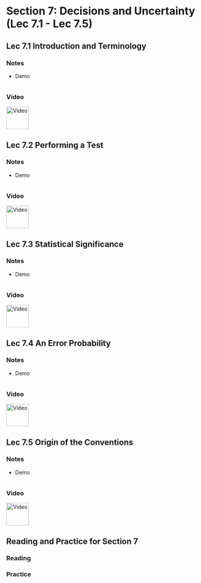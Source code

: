 # Section 7: Decisions and Uncertainty (Lec 7.1 - Lec 7.5)

## Lec 7.1 Introduction and Terminology

### Notes

+ Demo
    ```python

    ```

### Video

<a href="url" alt="text" target="_blank">
  <img src="http://files.softicons.com/download/system-icons/windows-8-metro-invert-icons-by-dakirby309/png/64x64/Folders%20&%20OS/My%20Videos.png" alt="Video" width="60px"> 
</a>


## Lec 7.2 Performing a Test

### Notes

+ Demo
    ```python

    ```

### Video

<a href="url" alt="text" target="_blank">
  <img src="http://files.softicons.com/download/system-icons/windows-8-metro-invert-icons-by-dakirby309/png/64x64/Folders%20&%20OS/My%20Videos.png" alt="Video" width="60px"> 
</a>


## Lec 7.3 Statistical Significance

### Notes

+ Demo
    ```python

    ```

### Video

<a href="url" alt="text" target="_blank">
  <img src="http://files.softicons.com/download/system-icons/windows-8-metro-invert-icons-by-dakirby309/png/64x64/Folders%20&%20OS/My%20Videos.png" alt="Video" width="60px"> 
</a>


## Lec 7.4 An Error Probability

### Notes

+ Demo
    ```python

    ```

### Video

<a href="url" alt="text" target="_blank">
  <img src="http://files.softicons.com/download/system-icons/windows-8-metro-invert-icons-by-dakirby309/png/64x64/Folders%20&%20OS/My%20Videos.png" alt="Video" width="60px"> 
</a>


## Lec 7.5 Origin of the Conventions

### Notes

+ Demo
    ```python

    ```

### Video

<a href="url" alt="text" target="_blank">
  <img src="http://files.softicons.com/download/system-icons/windows-8-metro-invert-icons-by-dakirby309/png/64x64/Folders%20&%20OS/My%20Videos.png" alt="Video" width="60px"> 
</a>


## Reading and Practice for Section 7

### Reading


### Practice






